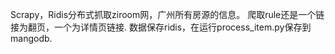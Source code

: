 Scrapy，Ridis分布式抓取ziroom网，广州所有房源的信息。
爬取rule还是一个链接为翻页，一个为详情页链接.
数据保存ridis，在运行process_item.py保存到mangodb.
